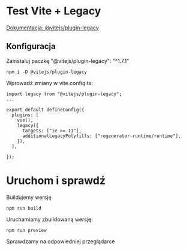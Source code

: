 # Test Vite + Legacy

[Dokumentacja: @vitejs/plugin-legacy](https://github.com/search?q=%40vitejs%2Fplugin-legacy&type=code)

## Konfiguracja

Zainstaluj paczkę "@vitejs/plugin-legacy": "^1.7.1"
```
npm i -D @vitejs/plugin-legacy
```

Wprowadź zmiany w vite.config.ts:

```
import legacy from "@vitejs/plugin-legacy";
...

export default defineConfig({
  plugins: [
    vue(),
    legacy({
      targets: ["ie >= 11"],
      additionalLegacyPolyfills: ["regenerator-runtime/runtime"],
    }),
  ],

});

```

# Uruchom i sprawdź

Buildujemy wersję

```
npm run build
```

Uruchamiamy zbuildowaną wersję:

```
npm run preview
```

Sprawdzamy na odpowiedniej przeglądarce
